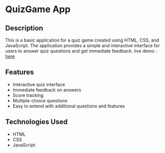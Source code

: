 
# QuizGame App

## Description

This is a basic application for a quiz game created using HTML, CSS, and JavaScript. The application provides a simple and interactive interface for users to answer quiz questions and get immediate feedback.
live demo : [here](https://aryakp1.github.io/QuizApp/)
## Features

- Interactive quiz interface
- Immediate feedback on answers
- Score tracking
- Multiple-choice questions
- Easy to extend with additional questions and features

## Technologies Used

- HTML
- CSS
- JavaScript


